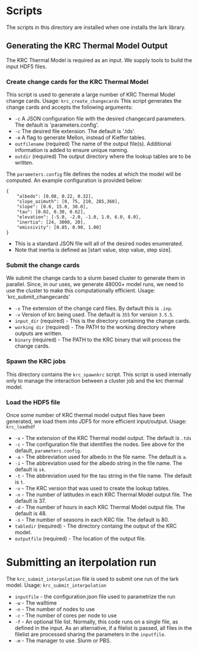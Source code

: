 # Scripts
The scripts in this directory are installed when one installs the lark library.

## Generating the KRC Thermal Model Output
The KRC Thermal Model is required as an input. We supply tools to build the input HDF5 files.

### Create change cards for the KRC Thermal Model
This script is used to generate a large number of KRC Thermal Model change cards.
Usage: `krc_create_changecards`
This script generates the change cards and accepts the following arguments:

  * `-c` A JSON configuration file with the desired changecard parameters.  The default is 'parameters.config'.
  * `-c` The desired file extension.  The default is '.tds'.
  * `-m` A flag to generate Mellon, instead of Kieffer tables.
  * `outfilename` (required) The name of the output file(s).  Additional information is added to ensure unique naming.
  * `outdir` (required) The output directory where the lookup tables are to be written.
  
The `parameters.config` file defines the nodes at which the model will be computed. An example configuration is provided below:

```
{
    "albedo": [0.08, 0.22, 0.32],
    "slope_azimuth": [0, 75, 210, 285,360],
    "slope": [0.0, 15.0, 30.0],
    "tau": [0.02, 0.30, 0.62],
    "elevation": [-5.0, -2.0, -1.0, 1.0, 6.0, 8.0],
    "inertia": [24, 3000, 20],
    "emissivity": [0.85, 0.90, 1.00]
}
```

  * This is a  standard JSON file will all of the desired nodes enumerated.
  * Note that inertia is defined as [start value, stop value, step size].
  
 ### Submit the change cards
 We submit the change cards to a slurm based cluster to generate them in parallel. Since, in our uses, we generate 48000+ model runs, we need to use the cluster to make this computationally efficient.
 Usage: `krc_submit_changecards'
 
   * `-x` The extension of the change card files. By default this is `.inp`.
   * `-v` Version of krc being used. The default is `355` for version `3.5.5`.
   * `input_dir` (required) - This is the directory containing the change cards.
   * `working dir` (required) - The PATH to the working directory where outputs are written.
   * `binary` (required) - The PATH to the KRC binary that will process the change cards.
   
### Spawn the KRC jobs
This directory contains the `krc_spawnkrc` script. This script is used internally only to manage the interaction between a cluster job and the krc thermal model.

### Load the HDF5 file
Once some number of KRC thermal model output files have been generated, we load them into JDF5 for more efficient input/output.
Usage: `krc_loadhdf`

  * `-x` - The extension of the KRC Thermal model output. The default is `.tds`
  * `-c` - The configuration file that identifies the nodes. See above for the default, `parameters.config`.
  * `-a` - The abbreviation used for albedo in the file name. The default is `a`.
  * `-i` - The abbreviation used for the albedo string in the file name. The default is `sk`.
  * `-t` - The abbreviation used for the tau string in the file name. The default is `t`.
  * `-v` - The KRC version that was used to create the lookup tables.
  * `-n` - The number of latitudes in each KRC Thermal Model output file. The default is 37.
  * `-d` - The number of hours in each KRC Thermal Model output file. The default is 48.
  * `-s` - The number of seasons in each KRC file. The default is 80.
  * `tabledir` (required) - The directory containg the output of the KRC model.
  * `outputfile` (required) - The location of the output file.
  
# Submitting an iterpolation run
The `krc_submit_interpolation` file is used to submit one run of the lark model.
Usage: `krc_submit_interpolation`

  * `inputfile` - the configuration.json file used to parametrize the run
  * `-w` - The walltime
  * `-n` - The number of nodes to use
  * `-c` - The number of cores per node to use
  * `-f` - An optional file list. Normally, this code runs on a single file, as defined in the input. As an alternative, if a filelist is passed, all files in the filelist are processed sharing the parameters in the `inputfile`.
  * `-m` - The manager to use. Slurm or PBS.
